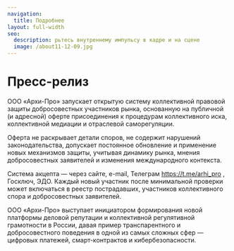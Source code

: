 ```yaml
---
navigation:
  title: Подробнее
layout: full-width
seo:
  description: рьтесь внутреннему импульсу в кадре и на сцене
  image: /about11-12-09.jpg
---
```


# Пресс-релиз

ООО «Архи-Про» запускает открытую систему коллективной правовой защиты добросовестных участников рынка, основанную на публичной (и адресной) оферте присоединения к процедурам коллективного иска, коллективной медиации и отраслевой саморегуляции.

Оферта не раскрывает детали споров, не содержит нарушений законодательства, допускает постоянное обновление и применение новых механизмов защиты, учитывая динамику рынка, мнения добросовестных заявителей и изменения международного контекста.

Система акцепта — через сайте, e-mail, Телеграм https://t.me/arhi_pro , Госключ, ЭДО. Каждый новый участник после минимальной проверки может включаться в реестр пострадавших, участников коллективного спора и добросовестных заявителей.

ООО «Архи-Про» выступает инициатором формирования новой платформы деловой репутации и коллективной регулятивной грамотности в России, давая пример транспарентного и добросовестного поведения в одной из самых сложных сфер — цифровых платежей, смарт-контрактов и кибербезопасности.



